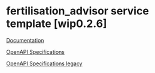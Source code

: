 # fertilisation_advisor service template \[wip0.2.6\]

[Documentation](https://htmlpreview.github.io/?https://github.com/atlasH2020-templates/fertilisation_advisor/blob/wip0.2.6/doc.html)

[OpenAPI Specifications](https://petstore.swagger.io?url=https://raw.githubusercontent.com/atlasH2020-templates/fertilisation_advisor/wip0.2.6/oas.json)

[OpenAPI Specifications legacy](https://sensorsystems.iais.fraunhofer.de/doc/?url=https://raw.githubusercontent.com/atlasH2020-templates/fertilisation_advisor/wip0.2.6/oas.json)  
